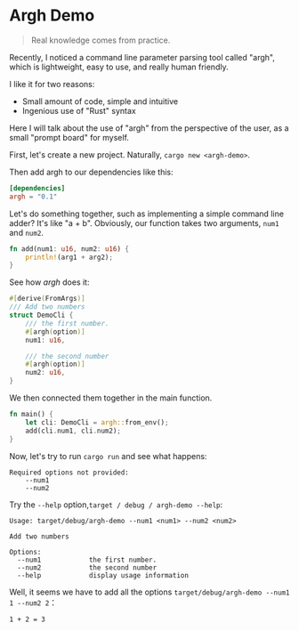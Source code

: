 # Argh Demo

> Real knowledge comes from practice.

Recently, I noticed a command line parameter parsing tool called "argh", which is lightweight, easy to use, and really human friendly.

I like it for two reasons:

- Small amount of code, simple and intuitive
- Ingenious use of "Rust" syntax

Here I will talk about the use of "argh" from the perspective of the user, as a small "prompt board" for myself.

First, let's create a new project. Naturally, `cargo new <argh-demo>`.

Then add argh to our dependencies like this:

```toml
[dependencies]
argh = "0.1"
```

Let's do something together, such as implementing a simple command line adder? It's like "a + b".
Obviously, our function takes two arguments, `num1` and `num2`.

```rust
fn add(num1: u16, num2: u16) {
    println!(arg1 + arg2);
}
```

See how *argh* does it:

```rust
#[derive(FromArgs)]
/// Add two numbers
struct DemoCli {
    /// the first number.
    #[argh(option)]
    num1: u16,

    /// the second number
    #[argh(option)]
    num2: u16,
}
```

We then connected them together in the main function.

```rust
fn main() {
    let cli: DemoCli = argh::from_env();
    add(cli.num1, cli.num2);
}
```

Now, let's try to run `cargo run` and see what happens:

```text
Required options not provided:
    --num1
    --num2
```

Try the `--help` option,`target / debug / argh-demo --help`:

```text
Usage: target/debug/argh-demo --num1 <num1> --num2 <num2>

Add two numbers

Options:
  --num1            the first number.
  --num2            the second number
  --help            display usage information
```

Well, it seems we have to add all the options `target/debug/argh-demo --num1 1 --num2 2`：

```text
1 + 2 = 3
```
